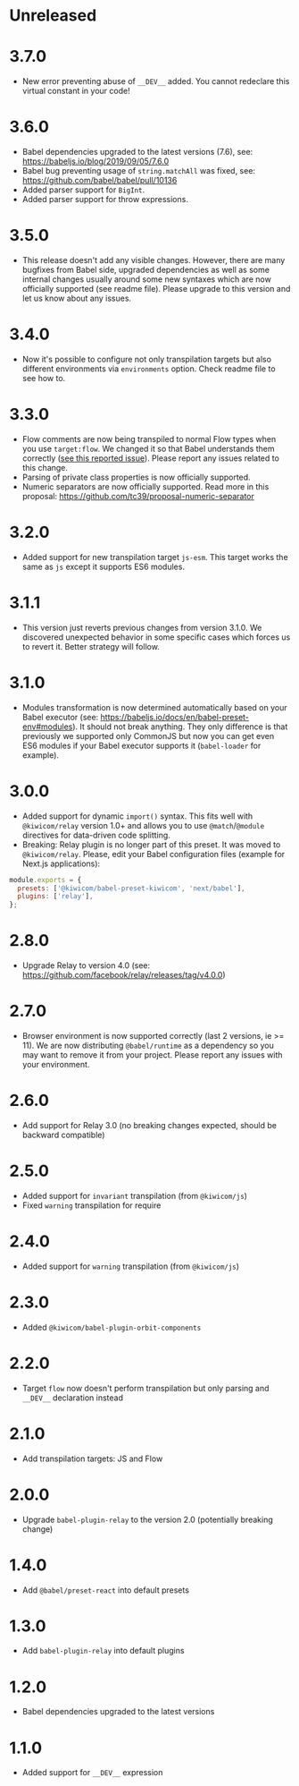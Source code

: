 # Unreleased

# 3.7.0

- New error preventing abuse of `__DEV__` added. You cannot redeclare this virtual constant in your code!

# 3.6.0

- Babel dependencies upgraded to the latest versions (7.6), see: https://babeljs.io/blog/2019/09/05/7.6.0
- Babel bug preventing usage of `string.matchAll` was fixed, see: https://github.com/babel/babel/pull/10136
- Added parser support for `BigInt`.
- Added parser support for throw expressions.

# 3.5.0

- This release doesn't add any visible changes. However, there are many bugfixes from Babel side, upgraded dependencies as well as some internal changes usually around some new syntaxes which are now officially supported (see readme file). Please upgrade to this version and let us know about any issues.

# 3.4.0

- Now it's possible to configure not only transpilation targets but also different environments via `environments` option. Check readme file to see how to.

# 3.3.0

- Flow comments are now being transpiled to normal Flow types when you use `target:flow`. We changed it so that Babel understands them correctly ([see this reported issue](https://github.com/babel/babel/issues/9810)). Please report any issues related to this change.
- Parsing of private class properties is now officially supported.
- Numeric separators are now officially supported. Read more in this proposal: https://github.com/tc39/proposal-numeric-separator

# 3.2.0

- Added support for new transpilation target `js-esm`. This target works the same as `js` except it supports ES6 modules.

# 3.1.1

- This version just reverts previous changes from version 3.1.0. We discovered unexpected behavior in some specific cases which forces us to revert it. Better strategy will follow.

# 3.1.0

- Modules transformation is now determined automatically based on your Babel executor (see: https://babeljs.io/docs/en/babel-preset-env#modules). It should not break anything. They only difference is that previously we supported only CommonJS but now you can get even ES6 modules if your Babel executor supports it (`babel-loader` for example).

# 3.0.0

- Added support for dynamic `import()` syntax. This fits well with `@kiwicom/relay` version 1.0+ and allows you to use `@match`/`@module` directives for data-driven code splitting.
- Breaking: Relay plugin is no longer part of this preset. It was moved to `@kiwicom/relay`. Please, edit your Babel configuration files (example for Next.js applications):

```js
module.exports = {
  presets: ['@kiwicom/babel-preset-kiwicom', 'next/babel'],
  plugins: ['relay'],
};
```

# 2.8.0

- Upgrade Relay to version 4.0 (see: https://github.com/facebook/relay/releases/tag/v4.0.0)

# 2.7.0

- Browser environment is now supported correctly (last 2 versions, ie >= 11). We are now distributing `@babel/runtime` as a dependency so you may want to remove it from your project. Please report any issues with your environment.

# 2.6.0

- Add support for Relay 3.0 (no breaking changes expected, should be backward compatible)

# 2.5.0

- Added support for `invariant` transpilation (from `@kiwicom/js`)
- Fixed `warning` transpilation for require

# 2.4.0

- Added support for `warning` transpilation (from `@kiwicom/js`)

# 2.3.0

- Added `@kiwicom/babel-plugin-orbit-components`

# 2.2.0

- Target `flow` now doesn't perform transpilation but only parsing and `__DEV__` declaration instead

# 2.1.0

- Add transpilation targets: JS and Flow

# 2.0.0

- Upgrade `babel-plugin-relay` to the version 2.0 (potentially breaking change)

# 1.4.0

- Add `@babel/preset-react` into default presets

# 1.3.0

- Add `babel-plugin-relay` into default plugins

# 1.2.0

- Babel dependencies upgraded to the latest versions

# 1.1.0

- Added support for `__DEV__` expression
